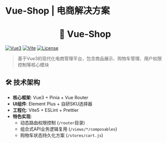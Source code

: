 # Vue-Shop | 电商解决方案 <h1 align="center">🛒 Vue-Shop</h1>

[![Vue3](https://img.shields.io/badge/Vue-3.4.21-%2342b883)](https://vuejs.org/)
[![Vite](https://img.shields.io/badge/Vite-5.0.0-%23646CFF)](https://vitejs.dev/)
[![License](https://img.shields.io/badge/License-MIT-green.svg)](LICENSE)

> 基于Vue3的现代化电商管理平台，包含商品展示、购物车管理、用户权限控制等核心模块


## 🛠 技术架构
- **核心框架**: Vue3 + Pinia + Vue Router  
- **UI组件**: Element Plus + 自研SKU选择器  
- **工程化**: Vite5 + ESLint + Prettier  
- **特色实现**:  
  - 动态路由权限控制 (`/router`目录)  
  - 组合式API业务逻辑复用 (`/views/*/composables`)  
  - 购物车状态持久化方案 (`/stores/cart.js`)
